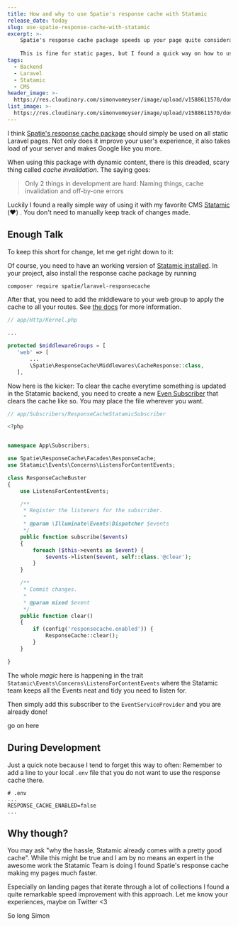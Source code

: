 ```yaml
---
title: How and why to use Spatie's response cache with Statamic 
release_date: today
slug: use-spatie-response-cache-with-statamic
excerpt: >-
    Spatie's response cache package speeds up your page quite considerably.
    
    This is fine for static pages, but I found a quick way on how to use the library with the awesome Laravel CMS Statamic
tags:
  - Backend
  - Laravel
  - Statamic
  - CMS
header_image: >-
  https://res.cloudinary.com/simonvomeyser/image/upload/v1588611570/dont-use-ftp/dont-use-ftp-list-header-image.png
list_image: >-
  https://res.cloudinary.com/simonvomeyser/image/upload/v1588611570/dont-use-ftp/dont-use-ftp-list-header-image.png
---
```


I think [Spatie's response cache package](https://github.com/spatie/laravel-responsecache) should simply be used on all static Laravel pages. Not only does it improve your user's experience, it also takes load of your server and makes Google like you more. 

When using this package with dynamic content, there is this dreaded, scary thing called *cache invalidation*. The saying goes:

> Only 2 things in development are hard: Naming things, cache invalidation and off-by-one errors

Luckily I found a really simple way of using it with my favorite CMS [Statamic](https://statamic.com/) (❤️) . You don't need to manually keep track of changes made.

## Enough Talk

To keep this short for change, let me get right down to it:

Of course, you need to have an working version of [Statamic installed](https://statamic.dev/installation). In your project, also install the response cache package by running

```bash 
composer require spatie/laravel-responsecache
```

After that, you need to add the middleware to your web group to apply the cache to all your routes. See [the docs](https://github.com/spatie/laravel-responsecache) for more information.

```php
// app/Http/Kernel.php

...

protected $middlewareGroups = [
   'web' => [
       ...
       \Spatie\ResponseCache\Middlewares\CacheResponse::class,
   ],

```

Now here is the kicker: To clear the cache everytime something is updated in the Statamic backend, you need to create a new [Even Subscriber](https://laravel.com/docs/master/events#event-subscribers) that clears the cache like so. You may place the file wherever you want. 

```php
// app/Subscribers/ResponseCacheStatamicSubscriber

<?php


namespace App\Subscribers;

use Spatie\ResponseCache\Facades\ResponseCache;
use Statamic\Events\Concerns\ListensForContentEvents;

class ResponseCacheBuster
{
    use ListensForContentEvents;

    /**
     * Register the listeners for the subscriber.
     *
     * @param \Illuminate\Events\Dispatcher $events
     */
    public function subscribe($events)
    {
        foreach ($this->events as $event) {
            $events->listen($event, self::class.'@clear');
        }
    }

    /**
     * Commit changes.
     *
     * @param mixed $event
     */
    public function clear()
    {
        if (config('responsecache.enabled')) {
            ResponseCache::clear();
        }
    }

}


```

The whole *magic* here is happening in the trait `Statamic\Events\Concerns\ListensForContentEvents` where the Statamic team keeps all the Events neat and tidy you need to listen for.

Then simply add this subscriber to the `EventServiceProvider` and you are already done!

go on here



## During Development

Just a quick note because I tend to forget this way to often: Remember to add a line to your local `.env` file that you do not want to use the response cache there. 

```
# .env
...
RESPONSE_CACHE_ENABLED=false
...
```

## Why though?

You may ask "why the hassle, Statamic already comes with a pretty good cache". While this might be true and I am by no means an expert in the awesome work the Statamic Team is doing I found Spatie's response cache making my pages much faster.

Especially on landing pages that iterate through a lot of collections I found a quite remarkable speed improvement with this approach. Let me know your experiences, maybe on Twitter <3

So long
Simon


























